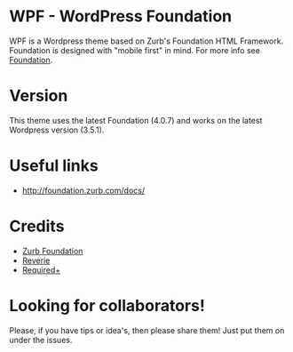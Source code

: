 WPF - WordPress Foundation
==========================
WPF is a Wordpress theme based on Zurb's Foundation HTML Framework. Foundation is designed with "mobile first" in mind. For more info see [Foundation](http://foundation.zurb.com/).

Version
=======
This theme uses the latest Foundation (4.0.7) and works on the latest Wordpress version (3.5.1).

Useful links
=============
* http://foundation.zurb.com/docs/

Credits
=======
* [Zurb Foundation](http://foundation.zurb.com/)
* [Reverie](http://themefortress.com/reverie/)
* [Required+](http://themes.required.ch/)

Looking for collaborators!
==========================
Please, if you have tips or idea's, then please share them! Just put them on under the issues.